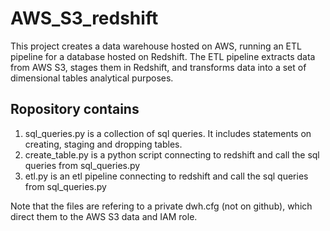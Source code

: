 # AWS_S3_redshift
This project creates a data warehouse hosted on AWS, running an ETL pipeline for a database hosted on Redshift. The ETL pipeline extracts data from AWS S3, stages them in Redshift, and transforms data into a set of dimensional tables analytical purposes. 

## Ropository contains
1) sql_queries.py is a collection of sql queries. It includes statements on creating, staging and dropping tables.
2) create_table.py is a python script connecting to redshift and call the sql queries from sql_queries.py
3) etl.py is an etl pipeline connecting to redshift and call the sql queries from sql_queries.py 

Note that the files are refering to a private dwh.cfg (not on github), which direct them to the AWS S3 data and IAM role.
